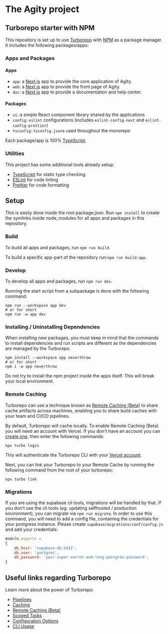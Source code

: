 # The Agity project


## Turborepo starter with NPM

This repository is set up to use [Turborepo](https://turborepo.org) with [NPM](https://www.npmjs.com/) as a package manager. It includes the following packages/apps:

### Apps and Packages

#### Apps
- `app`: a [Next.js](https://nextjs.org) app to provide the core application of Agity.
- `web`: a [Next.js](https://nextjs.org) app to provide the front page of Agity.
- `doc`: a [Next.js](https://nextjs.org) app to provide a documentation and help center.

#### Packages
- `ui`: a simple React component library shared by the applications
- `config`: `eslint` configurations (includes `eslint-config-next` and `eslint-config-prettier`)
- `tsconfig`: `tsconfig.json`s used throughout the monorepo

Each package/app is 100% [TypeScript](https://www.typescriptlang.org/).

### Utilities

This project has some additional tools already setup:

- [TypeScript](https://www.typescriptlang.org/) for static type checking
- [ESLint](https://eslint.org/) for code linting
- [Prettier](https://prettier.io) for code formatting

## Setup

This is easily done inside the root package.json. 
Run `npm install` to create the symlinks inside node_modules for all apps and packages in this repository.


### Build

To build all apps and packages, run `npm run build`. 

To build a specific app-part of the repository run:`npm run build:app`.

### Develop

To develop all apps and packages, run `npm run dev`.

Running the start script from a subpackage is done with the following command:
```
npm run --workspace app dev
# or for short
npm run -w app dev 
```

### Installing / Uninstalling Dependencies

When installing new packages, you must keep in mind that the commands to install dependencies and run scripts are different as the dependencies are managed by the Turborepo. 
```
npm install --workspace app neverthrow
# or for short
npm i -w app neverthrow
```
Do not try to install the npm project inside the apps itself. This will break your local environment.



### Remote Caching

Turborepo can use a technique known as [Remote Caching (Beta)](https://turborepo.org/docs/features/remote-caching) to share cache artifacts across machines, enabling you to share build caches with your team and CI/CD pipelines.

By default, Turborepo will cache locally. To enable Remote Caching (Beta) you will need an account with Vercel. If you don't have an account you can [create one](https://vercel.com/signup), then enter the following commands:

```
npx turbo login
```

This will authenticate the Turborepo CLI with your [Vercel account](https://vercel.com/docs/concepts/personal-accounts/overview).

Next, you can link your Turborepo to your Remote Cache by running the following command from the root of your turborepo:

```
npx turbo link
```

### Migrations

If you are using the supabase cli tools, migrations will be handled by that. If you don't use the cli tools (eg. updating selfhosted / production environment), you can migrate via `npm run migrate`. In order to use this command, you will need to add a config file, containing the credentials for your postgress instance. Please create `supabase/migrations/conf/config.js` and add your credentials:

```js
module.exports = 
{
    db_host: 'supabase-db:5432',
    db_user: 'postgres',
    db_password: 'your-super-secret-and-long-postgres-password',
}

```

## Useful links regarding Turborepo

Learn more about the power of Turborepo:

- [Pipelines](https://turborepo.org/docs/features/pipelines)
- [Caching](https://turborepo.org/docs/features/caching)
- [Remote Caching (Beta)](https://turborepo.org/docs/features/remote-caching)
- [Scoped Tasks](https://turborepo.org/docs/features/scopes)
- [Configuration Options](https://turborepo.org/docs/reference/configuration)
- [CLI Usage](https://turborepo.org/docs/reference/command-line-reference)

